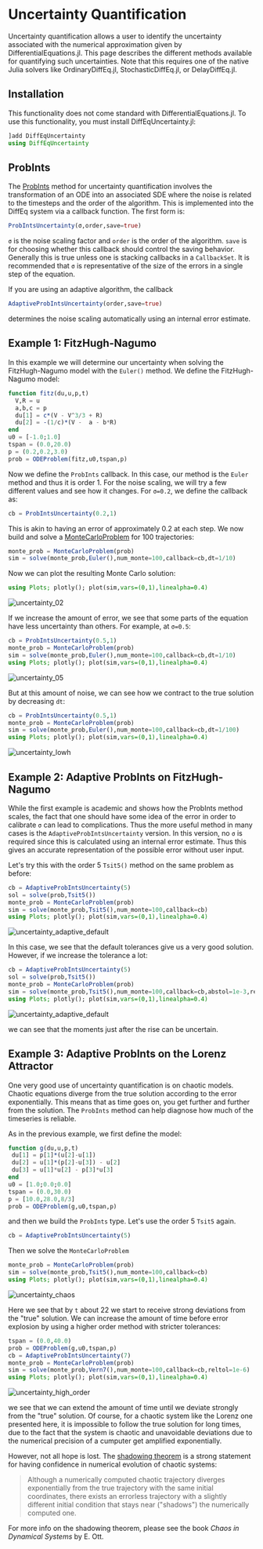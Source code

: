 # Uncertainty Quantification

Uncertainty quantification allows a user to identify the uncertainty
associated with the numerical approximation given by DifferentialEquations.jl.
This page describes the different methods available for quantifying such
uncertainties. Note that this requires one of the native Julia solvers like
OrdinaryDiffEq.jl, StochasticDiffEq.jl, or DelayDiffEq.jl.

## Installation

This functionality does not come standard with DifferentialEquations.jl.
To use this functionality, you must install DiffEqUncertainty.jl:

```julia
]add DiffEqUncertainty
using DiffEqUncertainty
```

## ProbInts

The [ProbInts](http://www2.warwick.ac.uk/fac/sci/statistics/staff/academic-research/girolami/probints)
method for uncertainty quantification involves the transformation of an ODE
into an associated SDE where the noise is related to the timesteps and the order
of the algorithm. This is implemented into the DiffEq system via a callback function.
The first form is:

```julia
ProbIntsUncertainty(σ,order,save=true)
```

`σ` is the noise scaling factor and `order` is the order of the algorithm. `save`
is for choosing whether this callback should control the saving behavior. Generally
this is true unless one is stacking callbacks in a `CallbackSet`. It is recommended
that `σ` is representative of the size of the errors in a single step of the equation.

If you are using an adaptive algorithm, the callback

```julia
AdaptiveProbIntsUncertainty(order,save=true)
```

determines the noise scaling automatically using an internal error estimate.

## Example 1: FitzHugh-Nagumo

In this example we will determine our uncertainty when solving the FitzHugh-Nagumo
model with the `Euler()` method. We define the FitzHugh-Nagumo model:

```julia
function fitz(du,u,p,t)
  V,R = u
  a,b,c = p
  du[1] = c*(V - V^3/3 + R)
  du[2] = -(1/c)*(V -  a - b*R)
end
u0 = [-1.0;1.0]
tspan = (0.0,20.0)
p = (0.2,0.2,3.0)
prob = ODEProblem(fitz,u0,tspan,p)
```

Now we define the `ProbInts` callback. In this case, our method is the `Euler`
method and thus it is order 1. For the noise scaling, we will try a few different
values and see how it changes. For `σ=0.2`, we define the callback as:

```julia
cb = ProbIntsUncertainty(0.2,1)
```

This is akin to having an error of approximately 0.2 at each step. We now build
and solve a [MonteCarloProblem](../features/monte_carlo.html) for 100 trajectories:

```julia
monte_prob = MonteCarloProblem(prob)
sim = solve(monte_prob,Euler(),num_monte=100,callback=cb,dt=1/10)
```

Now we can plot the resulting Monte Carlo solution:

```julia
using Plots; plotly(); plot(sim,vars=(0,1),linealpha=0.4)
```

![uncertainty_02](../assets/uncertainty_02.png)

If we increase the amount of error, we see that some parts of the
equation have less uncertainty than others. For example, at `σ=0.5`:

```julia
cb = ProbIntsUncertainty(0.5,1)
monte_prob = MonteCarloProblem(prob)
sim = solve(monte_prob,Euler(),num_monte=100,callback=cb,dt=1/10)
using Plots; plotly(); plot(sim,vars=(0,1),linealpha=0.4)
```

![uncertainty_05](../assets/uncertainty_05.png)

But at this amount of noise, we can see how we contract to the true solution by
decreasing `dt`:

```julia
cb = ProbIntsUncertainty(0.5,1)
monte_prob = MonteCarloProblem(prob)
sim = solve(monte_prob,Euler(),num_monte=100,callback=cb,dt=1/100)
using Plots; plotly(); plot(sim,vars=(0,1),linealpha=0.4)
```

![uncertainty_lowh](../assets/uncertainty_lowh.png)

## Example 2: Adaptive ProbInts on FitzHugh-Nagumo

While the first example is academic and shows how the ProbInts method
scales, the fact that one should have some idea of the error in order
to calibrate `σ` can lead to complications. Thus the more useful method
in many cases is the `AdaptiveProbIntsUncertainty` version. In this
version, no `σ` is required since this is calculated using an internal
error estimate. Thus this gives an accurate representation of the
possible error without user input.

Let's try this with the order 5 `Tsit5()` method on the same problem as before:

```julia
cb = AdaptiveProbIntsUncertainty(5)
sol = solve(prob,Tsit5())
monte_prob = MonteCarloProblem(prob)
sim = solve(monte_prob,Tsit5(),num_monte=100,callback=cb)
using Plots; plotly(); plot(sim,vars=(0,1),linealpha=0.4)
```

![uncertainty_adaptive_default](../assets/uncertainty_adaptive_default.png)

In this case, we see that the default tolerances give us a very good solution. However, if we increase the tolerance a lot:

```julia
cb = AdaptiveProbIntsUncertainty(5)
sol = solve(prob,Tsit5())
monte_prob = MonteCarloProblem(prob)
sim = solve(monte_prob,Tsit5(),num_monte=100,callback=cb,abstol=1e-3,reltol=1e-1)
using Plots; plotly(); plot(sim,vars=(0,1),linealpha=0.4)
```

![uncertainty_adaptive_default](../assets/uncertainty_high_tolerance.png)

we can see that the moments just after the rise can be uncertain.

## Example 3: Adaptive ProbInts on the Lorenz Attractor

One very good use of uncertainty quantification is on chaotic models. Chaotic
equations diverge from the true solution according to the error exponentially.
This means that as time goes on, you get further and further from the solution.
The `ProbInts` method can help diagnose how much of the timeseries is reliable.

As in the previous example, we first define the model:

```julia
function g(du,u,p,t)
 du[1] = p[1]*(u[2]-u[1])
 du[2] = u[1]*(p[2]-u[3]) - u[2]
 du[3] = u[1]*u[2] - p[3]*u[3]
end
u0 = [1.0;0.0;0.0]
tspan = (0.0,30.0)
p = [10.0,28.0,8/3]
prob = ODEProblem(g,u0,tspan,p)
```

and then we build the `ProbInts` type. Let's use the order 5 `Tsit5` again.

```julia
cb = AdaptiveProbIntsUncertainty(5)
```

Then we solve the `MonteCarloProblem`

```julia
monte_prob = MonteCarloProblem(prob)
sim = solve(monte_prob,Tsit5(),num_monte=100,callback=cb)
using Plots; plotly(); plot(sim,vars=(0,1),linealpha=0.4)
```

![uncertainty_chaos](../assets/uncertainty_chaos.png)

Here we see that by `t` about 22 we start to receive strong deviations from the "true" solution.
We can increase
the amount of time before error explosion by using a higher order method
with stricter tolerances:

```julia
tspan = (0.0,40.0)
prob = ODEProblem(g,u0,tspan,p)
cb = AdaptiveProbIntsUncertainty(7)
monte_prob = MonteCarloProblem(prob)
sim = solve(monte_prob,Vern7(),num_monte=100,callback=cb,reltol=1e-6)
using Plots; plotly(); plot(sim,vars=(0,1),linealpha=0.4)
```

![uncertainty_high_order](../assets/uncertainty_high_order.png)

we see that we can extend the amount of time until we deviate strongly from the "true" solution.
Of course, for a chaotic system like the Lorenz one presented here, it is impossible to follow the true solution
for long times, due to the fact that the system is chaotic and unavoidable deviations due to the numerical precision of a cumputer get amplified exponentially.

However, not all hope is lost. The [shadowing theorem](http://mathworld.wolfram.com/ShadowingTheorem.html) is a strong statement for having confidence in numerical evolution of chaotic systems:

> Although a numerically computed chaotic trajectory diverges exponentially from the true trajectory with the same initial coordinates, there exists an errorless trajectory with a slightly different initial condition that stays near ("shadows") the numerically computed one.

For more info on the shadowing theorem, please see the book *Chaos in Dynamical Systems* by E. Ott.
